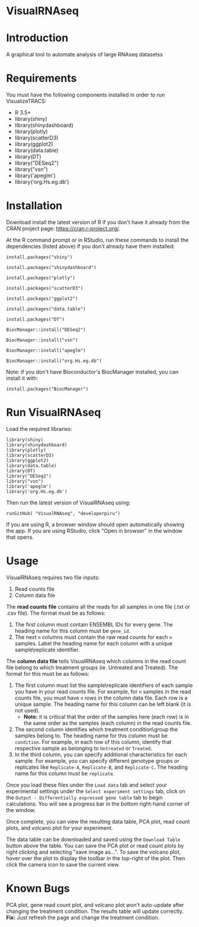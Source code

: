 # VisualRNAseq

# Introduction
A graphical tool to automate analysis of large RNAseq datasetss

# Requirements
You must have the following components installed in order to run VisualizeTRACS:
- R 3.5+	
- library(shiny)
- library(shinydashboard)
- library(plotly)
- library(scatterD3)
- library(ggplot2)
- library(data.table)
- library(DT)
- library("DESeq2")
- library("vsn")
- library('apeglm')
- library('org.Hs.eg.db')

# Installation
Download install the latest version of R if you don't have it already from the CRAN project page: https://cran.r-project.org/.

At the R command prompt or in RStudio, run these commands to install the dependencies (listed above) if you don't already have them installed:

	install.packages("shiny")

	install.packages("shinydashboard")
  
	install.packages("plotly")

	install.packages("scatterD3")
  
  	install.packages("ggplot2")
  
  	install.packages("data.table")

	install.packages("DT")
  
	BiocManager::install("DESeq2")
  
	BiocManager::install("vsn")
  
	BiocManager::install("apeglm")
  
	BiocManager::install("org.Hs.eg.db")
  
Note: if you don't have Bioconductor's BiocManager installed, you can install it with:
  
	install.packages("BiocManager")
  
# Run VisualRNAseq
Load the required libraries:

	library(shiny)
	library(shinydashboard)
 	library(plotly)
 	library(scatterD3)
 	library(ggplot2)
 	library(data.table)
	library(DT)
	library("DESeq2")
	library("vsn")
	library('apeglm')
	library('org.Hs.eg.db')

Then run the latest version of VisualRNAseq using:

	runGitHub( "VisualRNAseq", "developerpiru")

If you are using R, a browser window should open automatically showing the app. If you are using RStudio, click "Open in browser" in the window that opens.

# Usage

VisualRNAseq requires two file inputs:
1. Read counts file
2. Column data file

The **read counts file** contains all the reads for all samples in one file (.txt or .csv file). The format must be as follows:
1. The first column must contain ENSEMBL IDs for every gene. The heading name for this column must be ```gene_id```.
2. The next ```n``` columns must contain the raw read counts for each ```n``` samples. Label the heading name for each column with a unique sample\replicate identifier.

The **column data file** tells VisualRNAseq which columns in the read count file belong to which treatment groups (ie. Untreated and Treated). The format for this must be as follows:
1. The first column must list the sample\replicate identifiers of each sample you have in your read counts file. For example, for ```n``` samples in the read counts file, you must have ```n``` rows in the column data file. Each row is a unique sample. The heading name for this column can be left blank (it is not used).
	- **Note:** it is critical that the order of the samples here (each row) is in the same order as the samples (each column) in the read counts file.
2. The second column identifies which treatment condition\group the samples belong to. The heading name for this column must be ```condition```. For example, in each row of this column, identify that respective sample as belonging to ```Untreated``` or ```Treated```.
3. In the third column, you can specify additional characteristics for each sample. For example, you can specify different genotype groups or replicates like ```Replicate-A```, ```Replicate-B```, and ```Replicate-C```. The heading name for this column must be ```replicate```.

Once you load these files under the ```Load data``` tab and select your experimental settings under the ```Select experiment settings``` tab, click on the ```Output - Differentially expressed gene table``` tab to begin calculations. You will see a progress bar in the bottom right-hand corner of the window. 

Once complete, you can view the resulting data table, PCA plot, read count plots, and volcano plot for your experiment.

The data table can be downloaded and saved using the ```Download Table``` button above the table. You can save the PCA plot or read count plots by right clicking and selecting "save image as...". To save the volcano plot, hover over the plot to display the toolbar in the top-right of the plot. Then click the camera icon to save the current view.

# Known Bugs
PCA plot, gene read count plot, and volcano plot won't auto-update after changing the treatment condition. The results table will update correctly. 
	**Fix:** Just refresh the page and change the treatment condition.
